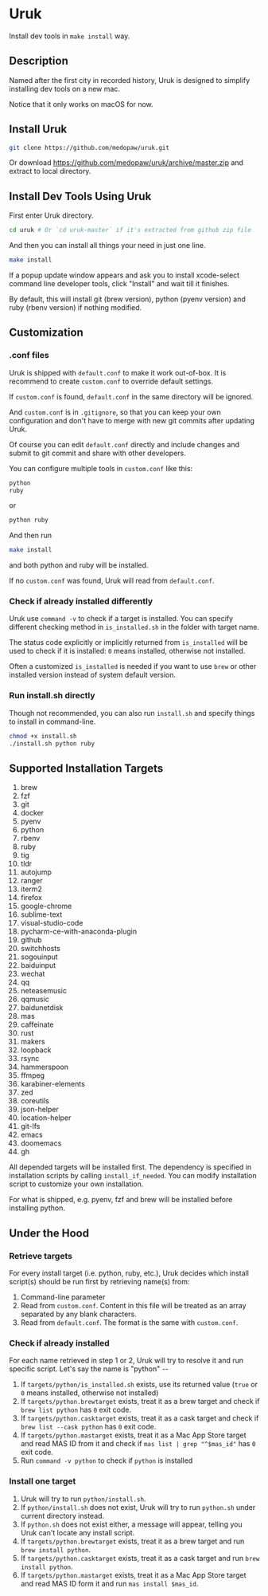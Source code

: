 # Uruk

Install dev tools in `make install` way.

## Description

Named after the first city in recorded history, Uruk is designed to simplify installing dev tools on a new mac.

Notice that it only works on macOS for now.

## Install Uruk

```bash
git clone https://github.com/medopaw/uruk.git
```

Or download https://github.com/medopaw/uruk/archive/master.zip and extract to local directory.

## Install Dev Tools Using Uruk

First enter Uruk directory.

```bash
cd uruk # Or `cd uruk-master` if it's extracted from github zip file
```

And then you can install all things your need in just one line.

```bash
make install
```

If a popup update window appears and ask you to install xcode-select command line developer tools, click "Install" and wait till it finishes.

By default, this will install git (brew version), python (pyenv version) and ruby (rbenv version) if nothing modified.

## Customization

### .conf files

Uruk is shipped with `default.conf` to make it work out-of-box. It is recommend to create `custom.conf` to override default settings.

If `custom.conf` is found, `default.conf` in the same directory will be ignored.

And `custom.conf` is in `.gitignore`, so that you can keep your own configuration and don't have to merge with new git commits after updating Uruk.

Of course you can edit `default.conf` directly and include changes and submit to git commit and share with other developers.

You can configure multiple tools in `custom.conf` like this:

```bash
python
ruby
```

or

```bash
python ruby
```

And then run

```bash
make install
```

and both python and ruby will be installed.

If no `custom.conf` was found, Uruk will read from `default.conf`.

### Check if already installed differently

Uruk use `command -v` to check if a target is installed. You can specify different checking method in `is_installed.sh` in the folder with target name.

The status code explicitly or implicitly returned from `is_installed` will be used to check if it is installed: `0` means installed, otherwise not installed.

Often a customized `is_installed` is needed if you want to use `brew` or other installed version instead of system default version.

### Run install.sh directly

Though not recommended, you can also run `install.sh` and specify things to install in command-line.

```bash
chmod +x install.sh
./install.sh python ruby
```

## Supported Installation Targets

1. brew
2. fzf
3. git
4. docker
5. pyenv
6. python
7. rbenv
8. ruby
9. tig
10. tldr
11. autojump
12. ranger
13. iterm2
14. firefox
15. google-chrome
16. sublime-text
17. visual-studio-code
18. pycharm-ce-with-anaconda-plugin
19. github
20. switchhosts
21. sogouinput
22. baiduinput
23. wechat
24. qq
25. neteasemusic
26. qqmusic
27. baidunetdisk
28. mas
29. caffeinate
30. rust
31. makers
32. loopback
33. rsync
34. hammerspoon 
35. ffmpeg
36. karabiner-elements
37. zed
38. coreutils
39. json-helper
40. location-helper
41. git-lfs
42. emacs
43. doomemacs
44. gh

All depended targets will be installed first. The dependency is specified in installation scripts by calling `install_if_needed`. You can modify installation script to customize your own installation.

For what is shipped, e.g. pyenv, fzf and brew will be installed before installing python.

## Under the Hood

### Retrieve targets

For every install target (i.e. python, ruby, etc.), Uruk decides which install script(s) should be run first by retrieving name(s) from:

1. Command-line parameter
2. Read from `custom.conf`. Content in this file will be treated as an array separated by any blank characters.
3. Read from `default.conf`. The format is the same with `custom.conf`.

### Check if already installed

For each name retrieved in step 1 or 2, Uruk will try to resolve it and run specific script. Let's say the name is "python" --

1. If `targets/python/is_installed.sh` exists, use its returned value (`true` or `0` means installed, otherwise not installed)
2. If `targets/python.brewtarget` exists, treat it as a brew target and check if `brew list python` has `0` exit code.
3. If `targets/python.casktarget` exists, treat it as a cask target and check if `brew list --cask python` has `0` exit code.
4. If `targets/python.mastarget` exists, treat it as a Mac App Store target and read MAS ID from it and check if `mas list | grep "^$mas_id"` has `0` exit code.
5. Run `command -v python` to check if `python` is installed

### Install one target

1. Uruk will try to run `python/install.sh`.
2. If `python/install.sh` does not exist, Uruk will try to run `python.sh` under current directory instead.
3. If `python.sh` does not exist either, a message will appear, telling you Uruk can't locate any install script.
4. If `targets/python.brewtarget` exists, treat it as a brew target and run `brew install python`.
5. If `targets/python.casktarget` exists, treat it as a cask target and run `brew install python`.
6. If `targets/python.mastarget` exists, treat it as a Mac App Store target and read MAS ID form it and run `mas install $mas_id`.
